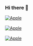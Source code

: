 ### Hi there 👋
[![Apple](https://img.shields.io/badge/sololearn-davirodriguez-1DA1F2?style=for-the-badge&logo=white&labelColor=125212)](https://www.sololearn.com/profile/21082571)</br></br>
[![Apple](https://img.shields.io/badge/replit-davirodriguez-1DA1F2?style=for-the-badge&logo=white&labelColor=125212)](https://www.replit.com/@DavidRodrigue53)  </br></br>
[![Apple](https://img.shields.io/badge/Stackoverflow-davirodriguez-1DA1F2?style=for-the-badge&logo=white&labelColor=125212)](https://stackoverflow.com/users/15654108/david-rodriguez)</br></br>

<!--
**DavidRodriguez-27/DavidRodriguez-27** is a ✨ _special_ ✨ repository because its `README.md` (this file) appears on your GitHub profile.

Here are some ideas to get you started:

- 🔭 I’m currently working on ...
- 🌱 I’m currently learning ...
- 👯 I’m looking to collaborate on ...
- 🤔 I’m looking for help with ...
- 💬 Ask me about ...
- 📫 How to reach me: ...
- 😄 Pronouns: ...
- ⚡ Fun fact: ...
-->
